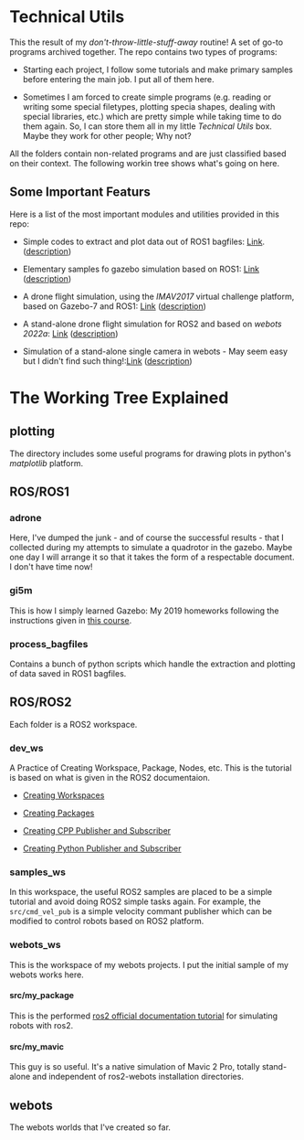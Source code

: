 # Technical Utils

This the result of my *don't-throw-little-stuff-away* routine! A set of go-to programs archived together. The repo contains two types of programs:

* Starting each project, I follow some tutorials and make primary samples before entering the main job. I put all of them here.

* Sometimes I am forced to create simple programs (e.g. reading or writing some special filetypes, plotting specia shapes, dealing with special libraries, etc.) which are pretty simple while taking time to do them again. So, I can store them all in my little *Technical Utils* box. Maybe they work for other people; Why not?

All the folders contain non-related programs and are just classified based on their context. The following workin tree shows what's going on here.

## Some Important Featurs

Here is a list of the most important modules and utilities provided in this repo:

* Simple codes to extract and plot data out of ROS1 bagfiles: [Link](). ([description](#plotting)) 

* Elementary samples fo gazebo simulation based on ROS1: [Link]() ([description]())

* A drone flight simulation, using the *IMAV2017* virtual challenge platform, based on Gazebo-7 and ROS1: [Link]() ([description]())

* A stand-alone drone flight simulation for ROS2 and based on *webots 2022a*: [Link]() ([description]())

* Simulation of a stand-alone single camera in webots - May seem easy but I didn't find such thing!:[Link]() ([description]())


# The Working Tree Explained

## plotting

The directory includes some useful programs for drawing plots in python's *matplotlib* platform.

## ROS/ROS1

### adrone

Here, I've dumped the junk - and of course the successful results - that I collected during my attempts to simulate a quadrotor in the gazebo. Maybe one day I will arrange it so that it takes the form of a respectable document. I don't have time now!

### gi5m

This is how I simply learned Gazebo: My 2019 homeworks following the instructions given in [this course](https://www.youtube.com/playlist?list=PLK0b4e05LnzbHiGDGTgE_FIWpOCvndtYx).

### process_bagfiles

Contains a bunch of python scripts which handle the extraction and plotting of data saved in ROS1 bagfiles.


## ROS/ROS2

Each folder is a ROS2 workspace.

### dev_ws

A Practice of Creating Workspace, Package, Nodes, etc. This is the tutorial is based on what is given in the ROS2 documentaion. 

- [Creating Workspaces](https://docs.ros.org/en/foxy/Tutorials/Beginner-Client-Libraries/Creating-A-Workspace/Creating-A-Workspace.html)

- [Creating Packages](https://docs.ros.org/en/foxy/Tutorials/Beginner-Client-Libraries/Creating-Your-First-ROS2-Package.html)

- [Creating CPP Publisher and Subscriber](https://docs.ros.org/en/foxy/Tutorials/Beginner-Client-Libraries/Writing-A-Simple-Cpp-Publisher-And-Subscriber.html)

- [Creating Python Publisher and Subscriber](https://docs.ros.org/en/foxy/Tutorials/Beginner-Client-Libraries/Writing-A-Simple-Py-Publisher-And-Subscriber.html)

### samples_ws

In this workspace, the useful ROS2 samples are placed to be a simple tutorial and avoid doing ROS2 simple tasks again. For example, the `src/cmd_vel_pub` is a simple velocity commant publisher which can be modified to control robots based on ROS2 platform.

### webots_ws

This is the workspace of my webots projects. I put the initial sample of my webots works here.

#### src/my_package

This is the performed [ros2 official documentation tutorial](https://docs.ros.org/en/foxy/Tutorials/Advanced/Simulators/Webots.html) for simulating robots with ros2. 

#### src/my_mavic

This guy is so useful. It's a native simulation of Mavic 2 Pro, totally stand-alone and independent of ros2-webots installation directories.

## webots

The webots worlds that I've created so far.


